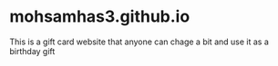 # mohsamhas3.github.io
This is a gift card website that anyone can chage a bit and use it as a birthday gift
